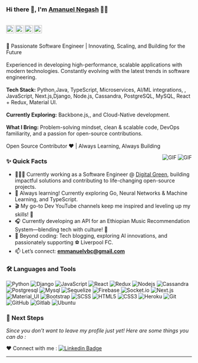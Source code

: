 ### Hi there 👋, I'm [Amanuel Negash](https://github.com/emmanuelnegash) 👨‍💻

<br/>

<a href="https://www.linkedin.com/in/amanuel-negash-tiruneh/">
  <img align="left" alt="Amanuel's Linkedin" width="22px" src="https://cdn.jsdelivr.net/npm/simple-icons@v3/icons/linkedin.svg" />
</a>

<a href="https://t.me/emmanuel_ng">
  <img align="left" alt="Amanuel's Telegram" width="22px" src="https://cdn.jsdelivr.net/npm/simple-icons@v3/icons/telegram.svg" />
</a>

<a href="https://twitter.com/emmanuel_ETH">
  <img align="left" alt="Amanuel's Twitter | Twitter" width="22px" src="https://cdn.jsdelivr.net/npm/simple-icons@v3/icons/twitter.svg" />
</a>

<a href="mailto:emmanuelvbc@gmail.com">
  <img align="left" alt="Amanuel's Email" width="22px" src="https://cdn.jsdelivr.net/npm/simple-icons@v3/icons/gmail.svg" />
</a>

<br />

<br/>

<p>
  🚀 Passionate Software Engineer | Innovating, Scaling, and Building for the Future  
  <br><br>
  Experienced in developing high-performance, scalable applications with modern technologies. Constantly evolving with the latest trends in software engineering.  
  <br><br>
  <strong>Tech Stack:</strong>  Python,Java, TypeScript, Microservices, AI/ML integrations, , JavaScript, Next.js,Django, Node.js, Cassandra, PostgreSQL, MySQL, React + Redux, Material UI.  
  <br><br>
  <strong>Currently Exploring:</strong> Backbone.js,, and Cloud-Native development.  
  <br><br>
  <strong>What I Bring:</strong> Problem-solving mindset, clean & scalable code, DevOps familiarity, and a passion for open-source contributions.  
  <br><br>
  Open Source Contributor ❤️ | Always Learning, Always Building  
</p>

  <img align="right" alt="GIF" src="https://media.giphy.com/media/UueokqZ4oo68JcKB1p/giphy.gif" />
  <img align="right" alt="GIF" src="https://media.giphy.com/media/SWoSkN6DxTszqIKEqv/giphy.gif" />
  
### ✨ Quick Facts  

- 👨🏽‍💻 Currently working as a Software Engineer @ [Digital Green](http://www.digitalgreen.org), building impactful solutions and contributing to life-changing open-source projects.  
- 🌱 Always learning! Currently exploring Go, Neural Networks & Machine Learning, and TypeScript.  
- 🎬 My go-to Dev YouTube channels keep me inspired and leveling up my skills! 🚀  
- 🎧 Currently developing an API for an Ethiopian Music Recommendation System—blending tech with culture! 🎷  
- 🎿 Beyond coding: Tech blogging, exploring AI innovations, and passionately supporting ⚽ Liverpool FC.  
- 📫 Let’s connect: **emmanuelvbc@gmail.com**  

### 🛠️ Languages and Tools

![Python](https://img.shields.io/badge/Python-Django-yellowgreen)
![Django](https://img.shields.io/badge/Django-Framework-green)
![JavaScript](https://img.shields.io/badge/-JavaScript-black?style=flat-square&logo=javascript)
![React](https://img.shields.io/badge/-React-black?style=flat-square&logo=react)
![Redux](https://img.shields.io/badge/-Redux-black?style=flat-square&logo=Redux)
![Nodejs](https://img.shields.io/badge/-Nodejs-black?style=flat-square&logo=Node.js)
![Cassandra](https://img.shields.io/badge/cassandra-database-9cf)
![Postgresql](https://img.shields.io/badge/postgresql-Database-blue)
![Mysql](https://img.shields.io/badge/mysql-Database-orange)
![Sequelize](https://img.shields.io/badge/sequelize%20-ORM-blue)
![Firebase](https://img.shields.io/badge/-Firebase-black?style=flat-square&logo=Firebase)
![Socket.io](https://img.shields.io/badge/-Socket-black?style=flat-square&logo=socket.io)
![Next.js](https://img.shields.io/badge/-Next-black?style=flat-square&logo=Next.js)
![Material_UI](https://img.shields.io/badge/-Material_UI-black?style=flat-square&logo=material-ui)
![Bootstrap](https://img.shields.io/badge/-Bootstrap-black?style=flat-square&logo=bootstrap)
![SCSS](https://img.shields.io/badge/-SCSS-black?style=flat-square&logo=SASS)
![HTML5](https://img.shields.io/badge/-HTML5-black?style=flat-square&logo=html5&logoColor=white)
![CSS3](https://img.shields.io/badge/-CSS3-black?style=flat-square&logo=css3)
![Heroku](https://img.shields.io/badge/-Heroku-black?style=flat-square&logo=heroku)
![Git](https://img.shields.io/badge/-Git-black?style=flat-square&logo=git)
![GitHub](https://img.shields.io/badge/-GitHub-black?style=flat-square&logo=github)
![Gitlab](https://img.shields.io/badge/-Gitlab-black?style=flat-square&logo=gitlab)
![Ubuntu](https://img.shields.io/badge/-Ubuntu-black?style=flat-square&logo=ubuntu)

### 👣 Next Steps

_Since you don't want to leave my profile just yet! Here are some things you can do :_

<!--
❤️ Offer work : Send the offer on [![Linkedin Badge](https://img.shields.io/badge/-Aman_Ansari-blue?style=flat-square&logo=Linkedin&logoColor=white&link=https://www.linkedin.com/in/aman-atg/)](https://www.linkedin.com/in/aman-atg/)
or [![Gmail Badge](https://img.shields.io/badge/-aman.atg001@gmail.com-c14438?style=flat-square&logo=Gmail&logoColor=white&link=mailto:aman.atg001@gmail.com)](mailto:aman.atg001@gmail.com)
-->

<!--❤️ Follow : You can follow me here on [![GitHub followers](https://img.shields.io/github/followers/aman-atg?label=Follow&style=social)](https://github.com/aman-atg/?tab=follow) and [![Twitter Badge](https://img.shields.io/badge/-@aman_atg-1ca0f1?style=flat-square&labelColor=1ca0f1&logo=twitter&logoColor=white&link=https://twitter.com/aman_atg)](https://twitter.com/aman_atg)
if you are on a similar path as mine.
-->

❤️ Connect with me : [![Linkedin Badge](https://img.shields.io/badge/-Amanuel_Negash-blue?style=flat-square&logo=Linkedin&logoColor=white&link=https://www.linkedin.com/in/amanuel-negash-tiruneh//)](https://www.linkedin.com/in/amanuel-negash-tiruneh/)

----------------------------------------------------------
